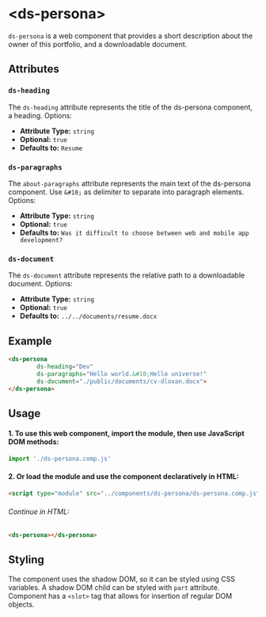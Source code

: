 # &lt;ds-persona&gt;

`ds-persona` is a web component that provides a short description about the owner of this portfolio, and a downloadable document.

## Attributes

### `ds-heading`
The `ds-heading` attribute represents the title of the ds-persona component, a heading. Options:
- **Attribute Type:** `string`
- **Optional:** `true`
- **Defaults to:** `Resume`

### `ds-paragraphs`
The `about-paragraphs` attribute represents the main text of the ds-persona component. Use `&#10;` as delimiter to separate into paragraph elements. Options:
- **Attribute Type:** `string`
- **Optional:** `true`
- **Defaults to:** `Was it difficult to choose between web and mobile app development?`

### `ds-document`
The `ds-document` attribute represents the relative path to a downloadable document. Options:
- **Attribute Type:** `string`
- **Optional:** `true`
- **Defaults to:** `../../documents/resume.docx`

## Example

```html
<ds-persona
        ds-heading="Dev"
        ds-paragraphs="Hello world.&#10;Hello universe!"
        ds-document="./public/documents/cv-dlovan.docx">
</ds-persona>
```

## Usage

#### 1. To use this web component, import the module, then use JavaScript DOM methods:

```javascript
import './ds-persona.comp.js'
```

#### 2. Or load the module and use the component declaratively in HTML:

```html
<script type="module" src="../components/ds-persona/ds-persona.comp.js"></script>
```

###### Continue in HTML:

```html
<ds-persona></ds-persona>
```

## Styling
The component uses the shadow DOM, so it can be styled using CSS variables. A shadow DOM child can be styled with `part` attribute. Component has a `<slot>` tag that allows for insertion of regular DOM objects.